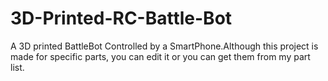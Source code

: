 # 3D-Printed-RC-Battle-Bot
A 3D printed BattleBot Controlled by a SmartPhone.Although this project is made for specific parts, you can edit it or you can get them from my part list.
